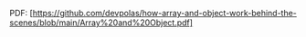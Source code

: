 PDF: [https://github.com/devpolas/how-array-and-object-work-behind-the-scenes/blob/main/Array%20and%20Object.pdf]
